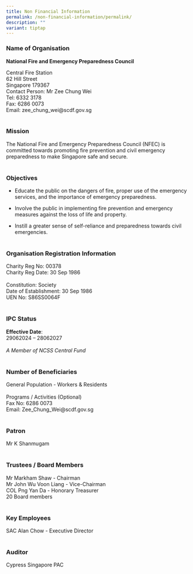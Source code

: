 ```yaml
---
title: Non Financial Information
permalink: /non-financial-information/permalink/
description: ""
variant: tiptap
---
```

<h3>Name of Organisation</h3>
<p><strong>National Fire and Emergency Preparedness Council</strong>
</p>
<p>Central Fire Station
<br>62 Hill Street
<br>Singapore 179367
<br>Contact Person: Mr Zee Chung Wei
<br>Tel: 6332 3178
<br>Fax: 6286 0073
<br>Email: zee_chung_wei@scdf.gov.sg
<br>
<br>
</p>
<h3>Mission</h3>
<p>The National Fire and Emergency Preparedness Council (NFEC) is committed
towards promoting fire prevention and civil emergency preparedness to make
Singapore safe and secure.
<br>
<br>
</p>
<h3>Objectives</h3>
<ul data-tight="true" class="tight">
<li>
<p>Educate the public on the dangers of fire, proper use of the emergency
services, and the importance of emergency preparedness.</p>
</li>
<li>
<p>Involve the public in implementing fire prevention and emergency measures
against the loss of life and property.</p>
</li>
<li>
<p>Instill a greater sense of self-reliance and preparedness towards civil
emergencies.
<br>
<br>
</p>
</li>
</ul>
<h3>Organisation Registration Information</h3>
<p>Charity Reg No: 00378
<br>Charity Reg Date: 30 Sep 1986
<br>
<br>Constitution: Society
<br>Date of Establishment: 30 Sep 1986
<br>UEN No: S86SS0064F
<br>
<br>
</p>
<h3>IPC Status</h3>
<p><strong>Effective Date</strong>:
<br>29062024 – 28062027
<br>
<br><em>A Member of NCSS Central Fund</em>
<br>
<br>
</p>
<h3>Number of Beneficiaries</h3>
<p>General Population - Workers &amp; Residents
<br>
<br>Programs / Activities (Optional)
<br>Fax No: 6286 0073
<br>Email: Zee_Chung_Wei@scdf.gov.sg
<br>
<br>
</p>
<h3>Patron</h3>
<p>Mr K Shanmugam
<br>
<br>
</p>
<h3>Trustees / Board Members</h3>
<p>Mr Markham Shaw - Chairman
<br>Mr John Wu Voon Liang - Vice-Chairman
<br>COL Png Yan Da - Honorary Treasurer
<br>20 Board members
<br>
<br>
</p>
<h3>Key Employees</h3>
<p>SAC Alan Chow - Executive Director
<br>
<br>
</p>
<h3>Auditor</h3>
<p>Cypress Singapore PAC</p>